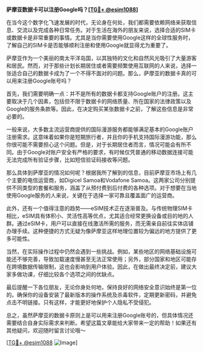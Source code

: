 **萨摩亚数据卡可以注册Google吗？[[TG💪+ @esim1088](https://t.me/s/esim1088)]**

在当今这个数字化飞速发展的时代，无论身在何处，我们都需要依赖网络来获取信息、交流以及完成各种日常任务。对于生活在海外的朋友来说，选择合适的SIM卡或数据卡是非常重要的事情。尤其是当你需要使用Google这样的全球性服务时，了解自己的SIM卡是否能够顺利注册和使用Google就显得尤为重要了。

萨摩亚作为一个美丽的南太平洋岛国，以其独特的文化和自然风光吸引了大量游客和居民。然而，对于那些计划长期居住或者需要频繁使用互联网的人来说，选择一张适合自己的数据卡成为了一个不得不面对的问题。那么，萨摩亚的数据卡真的可以用来注册Google账号吗？

首先，我们需要明确一点：并不是所有的数据卡都支持Google账户的注册。这主要取决于几个因素，包括但不限于数据卡的网络质量、所在国家的法律政策以及Google的服务条款等。因此，在决定购买某张数据卡之前，了解这些信息是非常必要的。

一般来说，大多数主流运营商提供的国际漫游服务都能够满足基本的Google账户注册需求。这意味着如果你是短期旅行者，并且你的手机支持国际漫游功能，那么你很可能不需要担心这个问题。但是，对于长期居住者而言，情况可能会有所不同。由于Google对账户安全有严格的要求，有时候仅凭普通的移动数据连接可能无法完成所有验证步骤，比如短信验证码接收等问题。

那么具体到萨摩亚的情况如何呢？根据我所了解到的信息，目前萨摩亚市场上有几个主要的电信运营商，如Digicel Samoa和Vodafone Samoa。这两家公司分别提供不同类型的套餐和服务，涵盖了从预付费到后付费的各种选项。对于想要在当地使用Google服务的人来说，关键在于选择一家可靠且覆盖面广的运营商。

此外，还有一个值得注意的趋势——eSIM技术正在逐渐普及。与传统物理SIM卡相比，eSIM具有体积小、灵活性高等优点，尤其适合经常更换设备或目的地的人群。通过eSIM卡，用户可以直接在线激活所需的服务，而无需亲自前往实体店铺办理手续。这种便捷的方式无疑为像萨摩亚这样地理位置较为偏远的地方提供了更多可能性。

当然，在实际操作过程中仍然会遇到一些挑战。例如，某些地区的网络基础设施可能还不够完善，导致加载速度慢甚至无法正常使用；另外，部分国家和地区可能存在跨境数据传输限制，这也会影响到用户体验。因此，在做出最终决定前，建议大家多做功课，仔细比较各个选项之间的优缺点。

最后提醒一下各位朋友，无论你身处何地，保持良好的网络安全意识始终是第一位的。确保你的设备安装了最新版本的操作系统及杀毒软件，定期更新密码，并避免点击不明链接。只有这样，才能更好地保护个人隐私不受侵犯。

总之，虽然萨摩亚的数据卡原则上是可以用来注册Google账号的，但具体情况还需要结合自身实际需求来判断。希望这篇文章能给大家带来一定的帮助！如果还有其他疑问，欢迎随时留言讨论哦～

[[TG💪+ @esim1088](https://t.me/s/esim1088) ![Image](https://i.postimg.cc/4NQfJmqS/Snipaste-2025-05-13-00-14-12.png)]